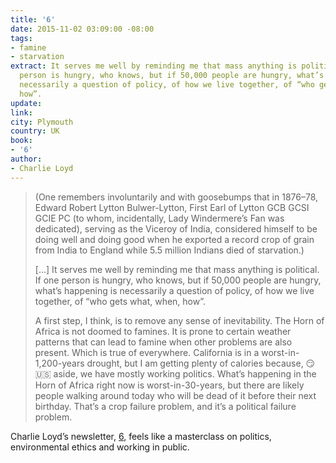 ```yaml
---
title: '6'
date: 2015-11-02 03:09:00 -08:00
tags:
- famine
- starvation
extract: It serves me well by reminding me that mass anything is political. If one
  person is hungry, who knows, but if 50,000 people are hungry, what’s happening is
  necessarily a question of policy, of how we live together, of “who gets what, when,
  how”.
update:
link:
city: Plymouth
country: UK
book:
- '6'
author:
- Charlie Loyd
---
```


> (One remembers involuntarily and with goosebumps that in 1876–78, Edward Robert Lytton Bulwer-Lytton, First Earl of Lytton GCB GCSI GCIE PC (to whom, incidentally, Lady Windermere’s Fan was dedicated), serving as the Viceroy of India, considered himself to be doing well and doing good when he exported a record crop of grain from India to England while 5.5 million Indians died of starvation.)
>
> [...] It serves me well by reminding me that mass anything is political. If one person is hungry, who knows, but if 50,000 people are hungry, what’s happening is necessarily a question of policy, of how we live together, of “who gets what, when, how”.
>
> A first step, I think, is to remove any sense of inevitability. The Horn of Africa is not doomed to famines. It is prone to certain weather patterns that can lead to famine when other problems are also present. Which is true of everywhere. California is in a worst-in-1,200-years drought, but I am getting plenty of calories because, 😏🇺🇸 aside, we have mostly working politics. What’s happening in the Horn of Africa right now is worst-in-30-years, but there are likely people walking around today who will be dead of it before their next birthday. That’s a crop failure problem, and it’s a political failure problem.

Charlie Loyd’s newsletter, [6](http://tinyletter.com/vruba), feels like a masterclass on politics, environmental ethics and working in public.
